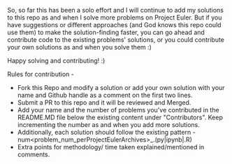 So, so far this has been a solo effort and I will continue to add my solutions to this repo as and when I solve more problems on Project Euler. But if you have suggestions or different approaches (and God knows this repo could use them) to make the solution-finding faster, you can go ahead and contribute code to the existing problems' solutions, or you could contribute your own solutions as and when you solve them :)

Happy solving and contributing! :)

Rules for contribution - 

 - Fork this Repo and modify a solution or add your own solution with your name and Github handle as a comment on the first two lines.
 - Submit a PR to this repo and it will be reviewed and Merged.
 - Add your name and the number of problems you've contributed in the README.MD file below the existing content under "Contributors". Keep incrementing the number as and when you add more solutions. 
 - Additionally, each solution should follow the existing pattern - num<problem_num_perProjectEulerArchives>_<yourname>.(py|ipynb|.R)
 - Extra points for methodology/ time taken explained/mentioned in comments.
 

